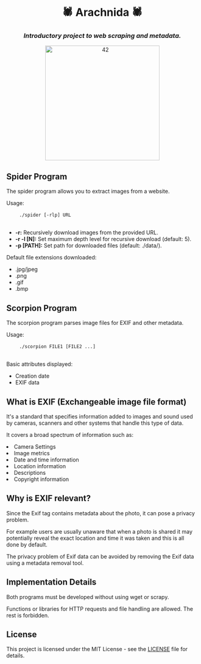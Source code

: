 <!DOCTYPE html>
<html lang="en">
<head>
  <meta charset="UTF-8">
  <meta name="viewport" content="width=device-width, initial-scale=1.0">
</head>
<body>
  <div class="center-text">
    <h1 align="center">
    	🕷️ Arachnida 🕷️
    </h1>
    <h3 align="center">
      <i>
    	  Introductory project to web scraping and metadata.
      </i>
    </h3>
    <div align="center">
      <img alt="42" src="https://i.imgur.com/FBTPTt0.png" width="300px"/>
    </div>
  </div>
  <h2>Spider Program</h2>
  <p>
    The spider program allows you to extract images from a website.
  </p>
  <p>Usage:</p>
  <pre>
    <code>./spider [-rlp] URL</code>
  </pre>
  <ul>
    <li><strong>-r:</strong> Recursively download images from the provided URL.</li>
    <li><strong>-r -l [N]:</strong> Set maximum depth level for recursive download (default: 5).</li>
    <li><strong>-p [PATH]:</strong> Set path for downloaded files (default: ./data/).</li>
  </ul>
  <p>Default file extensions downloaded:</p>
  <ul>
    <li>.jpg/jpeg</li>
    <li>.png</li>
    <li>.gif</li>
    <li>.bmp</li>
  </ul>

  <h2>Scorpion Program</h2>
  <p>The scorpion program parses image files for EXIF and other metadata.</p>
  <p>Usage:</p>
  <pre>
    <code>./scorpion FILE1 [FILE2 ...]</code>
  </pre>
  <p>Basic attributes displayed:</p>
  <ul>
    <li>Creation date</li>
    <li>EXIF data</li>
  </ul>

  <h2>What is EXIF (Exchangeable image file format)</h2>
  <p>It's a standard that specifies information added to images and sound used by cameras, scanners and other systems that handle this type of data.</p>
  <p>It covers a broad spectrum of information such as:</p>
  <li>Camera Settings</li>
  <li>Image metrics</li>
  <li>Date and time information</li>
  <li>Location information</li>
  <li>Descriptions</li>
  <li>Copyright information</li>

  <h2>Why is EXIF relevant?</h2>
  <p>Since the Exif tag contains metadata about the photo, it can pose a privacy problem.</p>
  <p>For example users are usually unaware that when a photo is shared it may potentially reveal the exact location and time it was taken and this is all done by default.</p>
  <p>The privacy problem of Exif data can be avoided by removing the Exif data using a metadata removal tool.</p>

  <h2>Implementation Details</h2>
  <p>Both programs must be developed without using wget or scrapy.</p>
  <p>Functions or libraries for HTTP requests and file handling are allowed. The rest is forbidden.</p>

  <h2>License</h2>
  <p>This project is licensed under the MIT License - see the <a href="LICENSE">LICENSE</a> file for details.</p>
</body>
</html>
